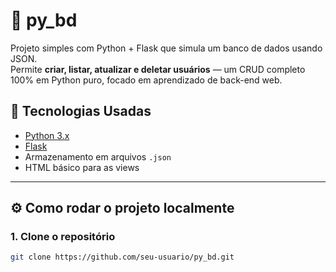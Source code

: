 # 🐍 py_bd

Projeto simples com Python + Flask que simula um banco de dados usando JSON.  
Permite **criar, listar, atualizar e deletar usuários** — um CRUD completo 100% em Python puro, focado em aprendizado de back-end web.

## 🚀 Tecnologias Usadas

- [Python 3.x](https://www.python.org/)
- [Flask](https://flask.palletsprojects.com/)
- Armazenamento em arquivos `.json`
- HTML básico para as views

---

## ⚙️ Como rodar o projeto localmente

### 1. Clone o repositório

```bash
git clone https://github.com/seu-usuario/py_bd.git
```
